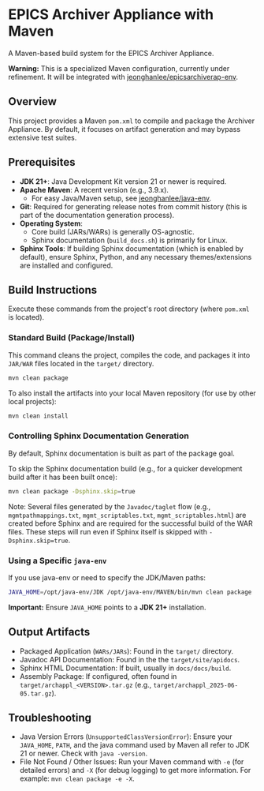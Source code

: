 # EPICS Archiver Appliance with Maven

A Maven-based build system for the EPICS Archiver Appliance.

**Warning:** This is a specialized Maven configuration, currently under refinement. It will be integrated with [jeonghanlee/epicsarchiverap-env](https://github.com/jeonghanlee/epicsarchiverap-env).

## Overview

This project provides a Maven `pom.xml` to compile and package the Archiver Appliance. By default, it focuses on artifact generation and may bypass extensive test suites.

## Prerequisites

* **JDK 21+**: Java Development Kit version 21 or newer is required.
* **Apache Maven**: A recent version (e.g., 3.9.x).
    * For easy Java/Maven setup, see [jeonghanlee/java-env](https://github.com/jeonghanlee/java-env).
* **Git**: Required for generating release notes from commit history (this is part of the documentation generation process).
* **Operating System**:
    * Core build (JARs/WARs) is generally OS-agnostic.
    * Sphinx documentation (`build_docs.sh`) is primarily for Linux.
* **Sphinx Tools**: If building Sphinx documentation (which is enabled by default), ensure Sphinx, Python, and any necessary themes/extensions are installed and configured.

## Build Instructions

Execute these commands from the project's root directory (where `pom.xml` is located).

### Standard Build (Package/Install)

This command cleans the project, compiles the code, and packages it into `JAR/WAR` files located in the `target/` directory.

```bash
mvn clean package
```

To also install the artifacts into your local Maven repository (for use by other local projects):

```bash
mvn clean install
```


### Controlling Sphinx Documentation Generation

By default, Sphinx documentation is built as part of the package goal.

To skip the Sphinx documentation build (e.g., for a quicker development build after it has been built once):

```bash
mvn clean package -Dsphinx.skip=true
```
Note: Several files generated by the `Javadoc/taglet` flow (e.g., `mgmtpathmappings.txt`, `mgmt_scriptables.txt`, `mgmt_scriptables.html`) are created before Sphinx and are required for the successful build of the WAR files. These steps will run even if Sphinx itself is skipped with `-Dsphinx.skip=true`.


### Using a Specific `java-env`
If you use java-env or need to specify the JDK/Maven paths:

```bash
JAVA_HOME=/opt/java-env/JDK /opt/java-env/MAVEN/bin/mvn clean package
```
**Important:** Ensure `JAVA_HOME` points to a **JDK 21+** installation.

## Output Artifacts
* Packaged Application (`WARs/JARs`): Found in the `target/` directory.
* Javadoc API Documentation: Found in the the `target/site/apidocs`.
* Sphinx HTML Documentation: If built, usually in `docs/docs/build`.
* Assembly Package: If configured, often found in `target/archappl_<VERSION>.tar.gz` (e.g., `target/archappl_2025-06-05.tar.gz`).

## Troubleshooting

* Java Version Errors (`UnsupportedClassVersionError`): Ensure your `JAVA_HOME`, `PATH`, and the java command used by Maven all refer to JDK 21 or newer. Check with `java -version`.
* File Not Found / Other Issues: Run your Maven command with `-e` (for detailed errors) and `-X` (for debug logging) to get more information. For example: `mvn clean package -e -X`.


